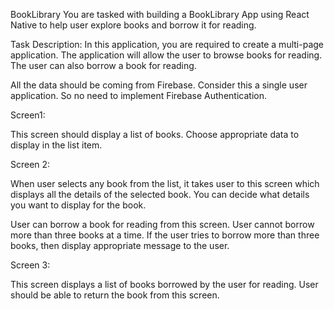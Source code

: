 BookLibrary
You are tasked with building a BookLibrary App using React Native to help user explore books and borrow it for reading.

Task Description:
In this application, you are required to create a multi-page application. The application will allow the user to browse books for reading. The user can also borrow a book for reading.

All the data should be coming from Firebase. Consider this a single user application. So no need to implement Firebase Authentication.

Screen1:

This screen should display a list of books. Choose appropriate data to display in the list item.

Screen 2:

When user selects any book from the list, it takes user to this screen which displays all the details of the selected book. You can decide what details you want to display for the book.

User can borrow a book for reading from this screen. User cannot borrow more than three books at a time. If the user tries to borrow more than three books, then display appropriate message to the user.

Screen 3:

This screen displays a list of books borrowed by the user for reading. User should be able to return the book from this screen.

